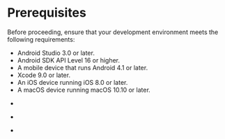 # Prerequisites

Before proceeding, ensure that your development environment meets the following requirements:

<ul>
<li props="android">Android Studio 3.0 or later.</li>
<li props="android">Android SDK API Level 16 or higher.</li>
<li props="android">A mobile device that runs Android 4.1 or later.</li>
<li props="ios mac">Xcode 9.0 or later.</li>
<li props="ios">An iOS device running iOS 8.0 or later.</li>
<li props="mac">A macOS device running macOS 10.10 or later.</li>
<li><p conref="../conref/agora-prerequisites.dita#agora-pre/account"/></li>
<li><p conref="../conref/agora-prerequisites.dita#agora-pre/appid-token"/></li>
<li><p conref="../conref/agora-prerequisites.dita#agora-pre/internet"/></li>
</ul>
